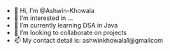- 👋 Hi, I’m @Ashwin-Khowala
- 👀 I’m interested in ...
- 🌱 I’m currently learning DSA in Java
- 💞️ I’m looking to collaborate on projects 
- 📫 My contact detail is: ashwinkhowala1@gmailcom

<!---
Ashwin-Khowala/Ashwin-Khowala is a ✨ special ✨ repository because its `README.md` (this file) appears on your GitHub profile.
You can click the Preview link to take a look at your changes.
--->
